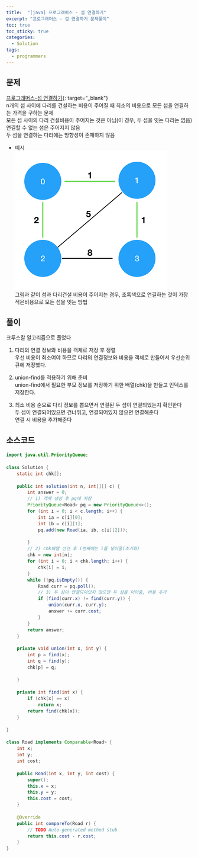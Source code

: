 ```yaml
---
title:  "[java] 프로그래머스 - 섬 연결하기"
excerpt: "프로그래머스 - 섬 연결하기 문제풀이"
toc: true
toc_sticky: true
categories:
  - Solution
tags:
  - programmers
---
```

## 문제  
[프로그래머스-섬 연결하기](https://programmers.co.kr/learn/courses/30/lessons/42861?language=java){: target="_blank"}  
n개의 섬 사이에 다리를 건설하는 비용이 주어질 때 최소의 비용으로 모든 섬을 연결하는 가격을 구하는 문제  
모든 섬 사이의 다리 건설비용이 주어지는 것은 아님(이 경우, 두 섬을 잇는 다리는 없음)  
연결할 수 없는 섬은 주어지지 않음  
두 섬을 연결하는 다리에는 방향성이 존재하지 않음  

* 예시  
![img](/assets/images/post/200725-ex1.png)  
그림과 같이 섬과 다리건설 비용이 주어지는 경우, 초록색으로 연결하는 것이 가장 적은비용으로 모든 섬을 잇는 방법  


## 풀이  
크루스칼 알고리즘으로 풀었다  
1) 다리의 연결 정보와 비용을 객체로 저장 후 정렬  
우선 비용이 최소여야 하므로 다리의 연결정보와 비용을 객체로 만들어서 우선순위 큐에 저장했다.  


2) union-find를 적용하기 위해 준비  
union-find에서 필요한 부모 정보를 저장하기 위한 배열(chk)을 만들고 인덱스를 저장한다.  


3) 최소 비용 순으로 다리 정보를 뽑으면서 연결된 두 섬이 연결되었는지 확인한다  
두 섬이 연결되어있으면 건너뛰고, 연결되어있지 않으면 연결해준다  
연결 시 비용을 추가해준다  


## 소스코드  
```java
import java.util.PriorityQueue;

class Solution {
	static int chk[];

	public int solution(int n, int[][] c) {
		int answer = 0;
		// 1) 객체 생성 후 pq에 저장  
		PriorityQueue<Road> pq = new PriorityQueue<>();
		for (int i = 0; i < c.length; i++) {
			int ia = c[i][0];
			int ib = c[i][1];
			pq.add(new Road(ia, ib, c[i][2]));

		}
		// 2) chk배열 선언 후 i번째에는 i를 넣어줌(초기화)
		chk = new int[n];
		for (int i = 0; i < chk.length; i++) {
			chk[i] = i;
		}
		while (!pq.isEmpty()) {
			Road curr = pq.poll();
			// 3) 두 섬이 연결되어있지 않으면 두 섬을 이어줌, 비용 추가
			if (find(curr.x) != find(curr.y)) {
				union(curr.x, curr.y);
				answer += curr.cost;
			}
		}
		return answer;
	}

	private void union(int x, int y) {
		int p = find(x);
		int q = find(y);
		chk[p] = q;

	}

	private int find(int x) {
		if (chk[x] == x)
			return x;
		return find(chk[x]);
	}

}

class Road implements Comparable<Road> {
	int x;
	int y;
	int cost;

	public Road(int x, int y, int cost) {
		super();
		this.x = x;
		this.y = y;
		this.cost = cost;
	}

	@Override
	public int compareTo(Road r) {
		// TODO Auto-generated method stub
		return this.cost - r.cost;
	}
}
```